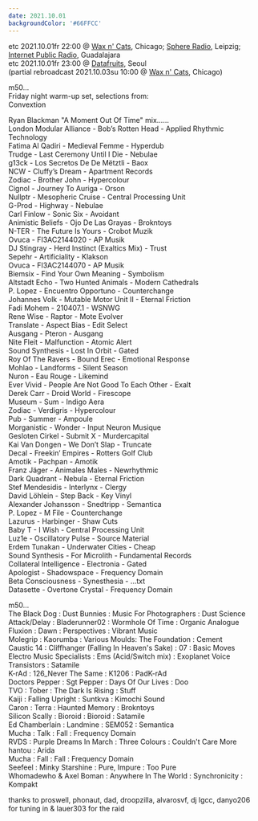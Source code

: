 ```yaml
---
date: 2021.10.01
backgroundColor: '#66FFCC'
---
```


etc 2021.10.01fr 22:00 @ [Wax n' Cats](http://www.twitch.tv/waxncats), Chicago; [](http://www.youtube.com/maindrainstudios/)[Sphere Radio](http://www.sphere-radio.net/), Leipzig; [Internet Public Radio](https://www.youtube.com/maindrainstudios), Guadalajara  
etc 2021.10.01fr 23:00 @ [Datafruits](http://www.datafruits.fm/), Seoul  
(partial rebroadcast 2021.10.03su 10:00 @ [Wax n' Cats](http://www.twitch.tv/waxncats), Chicago)  

m50...  
Friday night warm-up set, selections from:  
Convextion  

Ryan Blackman "A Moment Out Of Time" mix......  
London Modular Alliance - Bob’s Rotten Head - Applied Rhythmic Technology  
Fatima Al Qadiri - Medieval Femme - Hyperdub  
Trudge - Last Ceremony Until I Die - Nebulae  
g13ck - Los Secretos De De Mëtztli - Baox  
NCW - Cluffy’s Dream - Apartment Records  
Zodiac - Brother John - Hypercolour  
Cignol - Journey To Auriga - Orson  
Nullptr - Mesopheric Cruise - Central Processing Unit  
G-Prod - Highway - Nebulae  
Carl Finlow - Sonic Six - Avoidant  
Animistic Beliefs - Ojo De Las Grayas - Brokntoys  
N-TER - The Future Is Yours - Crobot Muzik  
Ovuca - FI3AC2144020 - AP Musik  
DJ Stingray - Herd Instinct (Exaltics Mix) - Trust  
Sepehr - Artificiality - Klakson  
Ovuca - FI3AC2144070 - AP Musik  
Biemsix - Find Your Own Meaning - Symbolism  
Altstadt Echo - Two Hunted Animals - Modern Cathedrals  
P. Lopez - Encuentro Opportuno - Counterchange  
Johannes Volk - Mutable Motor Unit II - Eternal Friction  
Fadi Mohem - 210407.1 - WSNWG  
Rene Wise - Raptor - Mote Evolver  
Translate - Aspect Bias - Edit Select  
Ausgang - Pteron - Ausgang  
Nite Fleit - Malfunction - Atomic Alert  
Sound Synthesis - Lost In Orbit - Gated  
Roy Of The Ravers - Bound Erec - Emotional Response  
Mohlao - Landforms - Silent Season  
Nuron - Eau Rouge - Likemind  
Ever Vivid - People Are Not Good To Each Other - Exalt  
Derek Carr - Droid World - Firescope  
Museum - Sum - Indigo Aera  
Zodiac - Verdigris - Hypercolour  
Pub - Summer - Ampoule  
Morganistic - Wonder - Input Neuron Musique  
Gesloten Cirkel - Submit X - Murdercapital  
Kai Van Dongen - We Don’t Slap - Truncate  
Decal - Freekin’ Empires - Rotters Golf Club  
Amotik - Pachpan - Amotik  
Franz Jäger - Animales Males - Newrhythmic  
Dark Quadrant - Nebula - Eternal Friction  
Stef Mendesidis - Interlynx - Clergy  
David Löhlein - Step Back - Key Vinyl  
Alexander Johansson - Snedtripp - Semantica  
P. Lopez - M File - Counterchange  
Lazurus - Harbinger - Shaw Cuts  
Baby T - I Wish - Central Processing Unit  
Luz1e - Oscillatory Pulse - Source Material  
Erdem Tunakan - Underwater Cities - Cheap  
Sound Synthesis - For Microlith - Fundamental Records  
Collateral Intelligence - Electronia - Gated  
Apologist - Shadowspace - Frequency Domain  
Beta Consciousness - Synesthesia - …txt  
Datasette - Overtone Crystal - Frequency Domain  

m50...  
The Black Dog : Dust Bunnies : Music For Photographers : Dust Science  
Attack/Delay : Bladerunner02 : Wormhole Of Time : Organic Analogue  
Fluxion : Dawn : Perspectives : Vibrant Music  
Molegrip : Kaorumba : Various Moulds: The Foundation : Cement  
Caustic 14 : Cliffhanger (Falling In Heaven's Sake) : 07 : Basic Moves  
Electro Music Specialists : Ems (Acid/Switch mix) : Exoplanet Voice Transistors : Satamile  
K-rAd : 126\_Never The Same : K1206 : PadK-rAd  
Doctors Pepper : Sgt Pepper : Days Of Our Lives : Doo  
TVO : Tober : The Dark Is Rising : Stuff  
Kaiji : Falling Upright : Suntkva : Kimochi Sound  
Caron : Terra : Haunted Memory : Brokntoys  
Silicon Scally : Bioroid : Bioroid : Satamile  
Ed Chamberlain : Landmine : SEM052 : Semantica  
Mucha : Talk : Fall : Frequency Domain  
RVDS : Purple Dreams In March : Three Colours : Couldn't Care More  
hantou : Arida  
Mucha : Fall : Fall : Frequency Domain  
Seefeel : Minky Starshine : Pure, Impure : Too Pure  
Whomadewho & Axel Boman : Anywhere In The World : Synchronicity : Kompakt  

thanks to proswell, phonaut, dad, droopzilla, alvarosvf, dj lgcc, danyo206 for tuning in & lauer303 for the raid